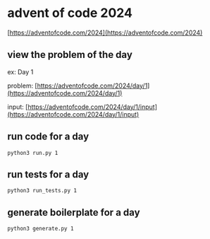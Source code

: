 # advent of code 2024
[https://adventofcode.com/2024](https://adventofcode.com/2024)

## view the problem of the day
ex: Day 1

problem: [https://adventofcode.com/2024/day/1](https://adventofcode.com/2024/day/1)

input: [https://adventofcode.com/2024/day/1/input](https://adventofcode.com/2024/day/1/input)


## run code for a day
```
python3 run.py 1
```

## run tests for a day
```
python3 run_tests.py 1
```

## generate boilerplate for a day
```
python3 generate.py 1
```

